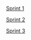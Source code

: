 
[Sprint 1](https://docs.google.com/spreadsheet/ccc?key=0AmGEbL4WYMY-dHEyZ3JaMjdSUl9ndFdWVEpQUnl4Q3c&usp=sharing)

[Sprint 2](https://docs.google.com/spreadsheet/ccc?key=0AmGEbL4WYMY-dG9rYVY2SkVOMWxRd09PalRtRkRLSXc&usp=sharing)

[Sprint 3](https://docs.google.com/spreadsheet/ccc?key=0AmGEbL4WYMY-dGtDMFJxcDFVNGJIVkZXaGhOT2VnSGc&usp=sharing)